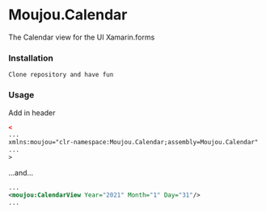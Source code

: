 # Moujou.Calendar
The Calendar view for the UI Xamarin.forms
### Installation
```Clone repository and have fun```

### Usage
Add in header
```xml
<
...
xmlns:moujou="clr-namespace:Moujou.Calendar;assembly=Moujou.Calendar"
...
>
```
...and...
```xml
...
<moujou:CalendarView Year="2021" Month="1" Day="31"/>
...
```
